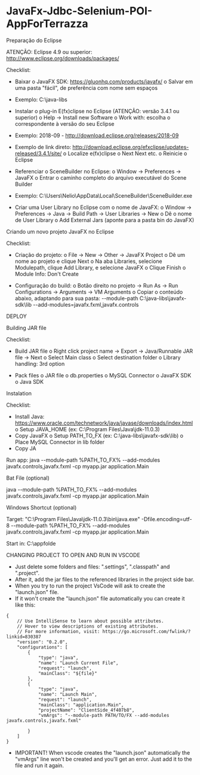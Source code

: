 # JavaFx-Jdbc-Selenium-POI-AppForTerrazza


Preparação do Eclipse

ATENÇÃO: Eclipse 4.9 ou superior: http://www.eclipse.org/downloads/packages/

Checklist:

- Baixar o JavaFX SDK: https://gluonhq.com/products/javafx/
o Salvar em uma pasta "fácil", de preferência com nome sem espaços
- Exemplo: C:\java-libs

- Instalar o plug-in E(fx)clipse no Eclipse (ATENÇÃO: versão 3.4.1 ou superior)
o Help -> Install new Software
o Work with: escolha o correspondente à versão do seu Eclipse 
- Exemplo: 2018-09 - http://download.eclipse.org/releases/2018-09
- Exemplo de link direto: http://download.eclipse.org/efxclipse/updates-released/3.4.1/site/
o Localize e(fx)clipse
o Next Next etc.
o Reinicie o Eclipse

- Referenciar o SceneBuilder no Eclipse:
o Window -> Preferences -> JavaFX
o Entrar o caminho completo do arquivo executável do Scene Builder
- Exemplo: C:\Users\Nelio\AppData\Local\SceneBuilder\SceneBuilder.exe

- Criar uma User Library no Eclipse com o nome de JavaFX: 
o Window -> Preferences -> Java -> Build Path -> User Libraries -> New
o Dê o nome de User Library
o Add External Jars (aponte para a pasta bin do JavaFX)


Criando um novo projeto JavaFX no Eclipse

Checklist:

- Criação do projeto:
o File -> New -> Other -> JavaFX Project
o Dê um nome ao projeto e clique Next
o Na aba Libraries, selecione Modulepath, clique Add Library, e selecione JavaFX
o Clique Finish
o Module Info: Don't Create

- Configuração do build:
o Botão direito no projeto -> Run As -> Run Configurations -> Arguments -> VM Arguments
o Copiar o conteúdo abaixo, adaptando para sua pasta:
--module-path C:\java-libs\javafx-sdk\lib --add-modules=javafx.fxml,javafx.controls



DEPLOY

Building JAR file 

Checklist: 

- Build JAR file 
o Right click project name -> Export -> Java/Runnable JAR file -> Next 
o Select Main class 
o Select destination folder 
o Library handling: 3rd option

- Pack files 
o JAR file 
o db.properties 
o MySQL Connector 
o JavaFX SDK 
o Java SDK 


Instalation 

Checklist: 

- Install Java: https://www.oracle.com/technetwork/java/javase/downloads/index.html
o Setup JAVA_HOME (ex: C:\Program Files\Java\jdk-11.0.3) 
- Copy JavaFX 
o Setup PATH_TO_FX (ex: C:\java-libs\javafx-sdk\lib) 
o Place MySQL Connector in lib folder 
- Copy JA

Run app: 
java --module-path %PATH_TO_FX% --add-modules javafx.controls,javafx.fxml -cp myapp.jar 
application.Main 

Bat File (optional) 

java --module-path %PATH_TO_FX% --add-modules javafx.controls,javafx.fxml -cp myapp.jar 
application.Main 

Windows Shortcut (optional) 

Target: 
"C:\Program Files\Java\jdk-11.0.3\bin\java.exe" -Dfile.encoding=utf-8 --module-path %PATH_TO_FX% --add-modules 
javafx.controls,javafx.fxml -cp myapp.jar application.Main 

Start in: 
C:\appfolde


CHANGING PROJECT TO OPEN AND RUN IN VSCODE

- Just delete some folders and files: ".settings", ".classpath" and ".project".
- After it, add the jar files to the referenced libraries in the project side bar.
- When you try to run the project VsCode will ask to create the "launch.json" file.
- If it won't create the "launch.json" file automatically you can create it like this:

```
{
    // Use IntelliSense to learn about possible attributes.
    // Hover to view descriptions of existing attributes.
    // For more information, visit: https://go.microsoft.com/fwlink/?linkid=830387
    "version": "0.2.0",
    "configurations": [
        {
            "type": "java",
            "name": "Launch Current File",
            "request": "launch",
            "mainClass": "${file}"
        },
        {
            "type": "java",
            "name": "Launch Main",
            "request": "launch",
            "mainClass": "application.Main",
            "projectName": "ClientSide_4f407b8",
            "vmArgs": "--module-path PATH/TO/FX --add-modules javafx.controls,javafx.fxml"

        }
    ]
}
```

- IMPORTANT! When vscode creates the "launch.json" automatically the "vmArgs" line won't be created and you'll get an error. Just add it to the file and run it again.
